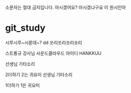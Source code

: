 소문자는 절대 금지입니다. 아시겠어요?
아시겠냐구요 이 원시인아

# git_study

시루시루~시룬데~?
dd
쏘리쏘리쏘리쏘리

스트롱규 강사님
사운드클라우드 아이디
HANKKUU


선생님 기타소리


2더하기 2는 귀요미
선생님 기타소리

1더하기 1은 귀요미
